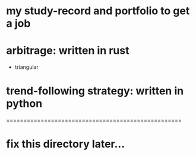my study-record and portfolio to get a job
==========================================

# arbitrage: written in rust
- triangular


# trend-following strategy: written in python
===================================================

# fix this directory later...